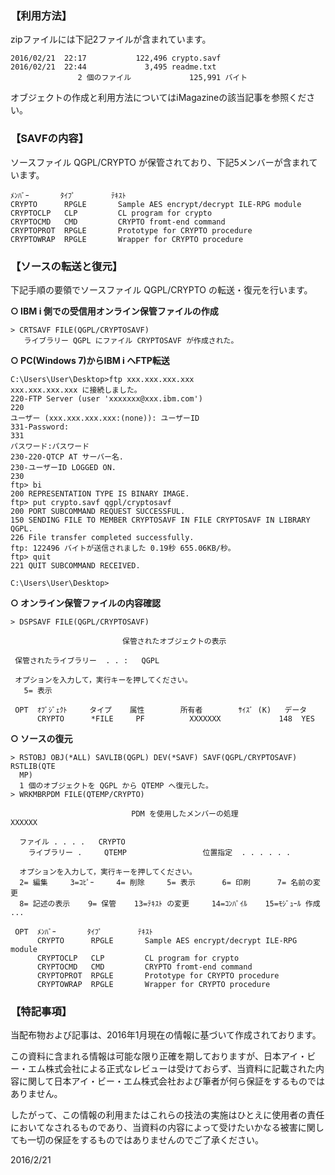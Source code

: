 ### 【利用方法】

zipファイルには下記2ファイルが含まれています。

```
2016/02/21  22:17           122,496 crypto.savf
2016/02/21  22:44             3,495 readme.txt
               2 個のファイル             125,991 バイト
```

オブジェクトの作成と利用方法についてはiMagazineの該当記事を参照ください。

### 【SAVFの内容】

ソースファイル QGPL/CRYPTO が保管されており、下記5メンバーが含まれています。

```
ﾒﾝﾊﾞｰ       ﾀｲﾌﾟ        ﾃｷｽﾄ
CRYPTO      RPGLE       Sample AES encrypt/decrypt ILE-RPG module
CRYPTOCLP   CLP         CL program for crypto
CRYPTOCMD   CMD         CRYPTO fromt-end command
CRYPTOPROT  RPGLE       Prototype for CRYPTO procedure
CRYPTOWRAP  RPGLE       Wrapper for CRYPTO procedure
```

### 【ソースの転送と復元】

下記手順の要領でソースファイル QGPL/CRYPTO の転送・復元を行います。

**○ IBM i 側での受信用オンライン保管ファイルの作成**

```
> CRTSAVF FILE(QGPL/CRYPTOSAVF)
   ライブラリー QGPL にファイル CRYPTOSAVF が作成された。
```

**○ PC(Windows 7)からIBM i へFTP転送**

```
C:\Users\User\Desktop>ftp xxx.xxx.xxx.xxx
xxx.xxx.xxx.xxx に接続しました。
220-FTP Server (user 'xxxxxxx@xxx.ibm.com')
220
ユーザー (xxx.xxx.xxx.xxx:(none)): ユーザーID
331-Password:
331
パスワード:パスワード
230-220-QTCP AT サーバー名.
230-ユーザーID LOGGED ON.
230
ftp> bi
200 REPRESENTATION TYPE IS BINARY IMAGE.
ftp> put crypto.savf qgpl/cryptosavf
200 PORT SUBCOMMAND REQUEST SUCCESSFUL.
150 SENDING FILE TO MEMBER CRYPTOSAVF IN FILE CRYPTOSAVF IN LIBRARY QGPL.
226 File transfer completed successfully.
ftp: 122496 バイトが送信されました 0.19秒 655.06KB/秒。
ftp> quit
221 QUIT SUBCOMMAND RECEIVED.

C:\Users\User\Desktop>
```

**○ オンライン保管ファイルの内容確認**

```
> DSPSAVF FILE(QGPL/CRYPTOSAVF)

                         保管されたオブジェクトの表示

 保管されたライブラリー  . . :   QGPL

 オプションを入力して，実行キーを押してください。
   5= 表示

 OPT  ｵﾌﾞｼﾞｪｸﾄ     タイプ    属性        所有者        ｻｲｽﾞ (K)   データ
      CRYPTO      *FILE     PF          XXXXXXX             148  YES
```

**○ ソースの復元**

```
> RSTOBJ OBJ(*ALL) SAVLIB(QGPL) DEV(*SAVF) SAVF(QGPL/CRYPTOSAVF) RSTLIB(QTE
  MP)
  1 個のオブジェクトを QGPL から QTEMP へ復元した。
> WRKMBRPDM FILE(QTEMP/CRYPTO)

                           PDM を使用したメンバーの処理                XXXXXX

  ファイル . . . .   CRYPTO
    ライブラリー .     QTEMP                 位置指定  . . . . . .

  オプションを入力して，実行キーを押してください。
  2= 編集     3=ｺﾋﾟｰ     4= 削除     5= 表示      6= 印刷      7= 名前の変更
  8= 記述の表示    9= 保管    13=ﾃｷｽﾄ の変更     14=ｺﾝﾊﾟｲﾙ    15=ﾓｼﾞｭｰﾙ 作成 ...

 OPT  ﾒﾝﾊﾞｰ       ﾀｲﾌﾟ        ﾃｷｽﾄ
      CRYPTO      RPGLE       Sample AES encrypt/decrypt ILE-RPG module
      CRYPTOCLP   CLP         CL program for crypto
      CRYPTOCMD   CMD         CRYPTO fromt-end command
      CRYPTOPROT  RPGLE       Prototype for CRYPTO procedure
      CRYPTOWRAP  RPGLE       Wrapper for CRYPTO procedure
```

### 【特記事項】

当配布物および記事は、2016年1月現在の情報に基づいて作成されております。

この資料に含まれる情報は可能な限り正確を期しておりますが、日本アイ・ビー・エム株式会社による正式なレビューは受けておらず、当資料に記載された内容に関して日本アイ・ビー・エム株式会社および筆者が何ら保証をするものではありません。

したがって、この情報の利用またはこれらの技法の実施はひとえに使用者の責任においてなされるものであり、当資料の内容によって受けたいかなる被害に関しても一切の保証をするものではありませんのでご了承ください。

2016/2/21
